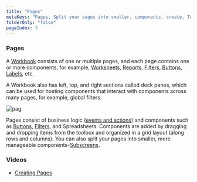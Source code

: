 ```yaml
---
title: "Pages"
metaKeys: "Pages, Split your pages into smaller, components, create, Tab Controls, Building, Interaction Logic, Raising events, outbound communication, add "
folderOnly: "false"
pageIndex: 3
---
```

### Pages

A [Workbook](../workbooks.md) consists of one or multiple pages, and each page contains one or more components, for example, [Worksheets](../worksheets.md), [Reports](../sqlreports.md), [Filters](../filters/index.md), [Buttons](components/uielements/button.md), [Labels](components/uielements/label.md), etc.

A Workbook also has left, top, and right sections called dock panes, which can be used for hosting components that interact with components across many pages, for example, global filters.
<br/>

![pag](https://profitbasedocs.blob.core.windows.net/images/pagesss.png)
<br/>

Pages consist of business logic ([events and actions](programmingmodel/interactionmodel.md)) and components such as [Buttons](../workbooks/components/uielements/button.md), [Filters](../filters/index.md), and Spreadsheets. Components are added by dragging and dropping items from the toolbox and organized in a grid layout (along rows and columns). You can also split your pages into smaller, more manageable components-[Subscreens](subscreens.md).
<br/>

### Videos
* [Creating Pages](../../videos/workbooks.md)